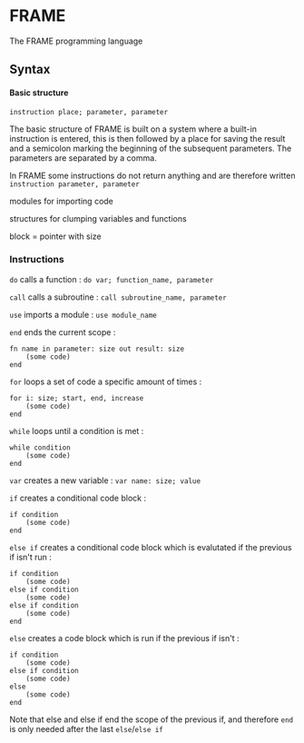 # FRAME
The FRAME programming language

## Syntax
#### Basic structure
`instruction place; parameter, parameter`

The basic structure of FRAME is built on a system where a built-in instruction is entered, this is then followed by a place for saving the result and a semicolon marking the beginning of the subsequent parameters. The parameters are separated by a comma.

In FRAME some instructions do not return anything and are therefore written `instruction parameter, parameter`

modules for importing code

structures for clumping variables and functions

block = pointer with size

### Instructions
`do` calls a function : `do var; function_name, parameter`

`call` calls a subroutine : `call subroutine_name, parameter`

`use` imports a module : `use module_name`

`end` ends the current scope :

    fn name in parameter: size out result: size
        (some code)
    end

`for` loops a set of code a specific amount of times : 

    for i: size; start, end, increase
        (some code)
    end

`while` loops until a condition is met : 

    while condition
        (some code)
    end

`var` creates a new variable : `var name: size; value`

`if` creates a conditional code block : 

    if condition
        (some code)
    end
    
`else if` creates a conditional code block which is evalutated if the previous if isn't run :

    if condition
        (some code)
    else if condition
        (some code)
    else if condition
        (some code)
    end
        
`else` creates a code block which is run if the previous if isn't :

    if condition
        (some code)
    else if condition
        (some code)
    else
        (some code)
    end
    
Note that else and else if end the scope of the previous if, and therefore `end` is only needed after the last `else`/`else if`
